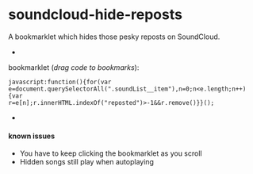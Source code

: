 # soundcloud-hide-reposts
A bookmarklet which hides those pesky reposts on SoundCloud.

-

bookmarklet (_drag code to bookmarks_): <pre title="Hide Reposts"><code title="Hide Reposts">javascript:function(){for(var e=document.querySelectorAll(".soundList__item"),n=0;n\<e.length;n++){var r=e[n];r.innerHTML.indexOf("reposted")\>-1&&r.remove()}}();</code></pre>

-
#### known issues
- You have to keep clicking the bookmarklet as you scroll
- Hidden songs still play when autoplaying
